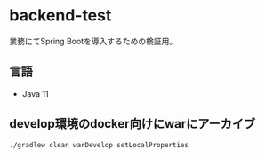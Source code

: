 # backend-test
業務にてSpring Bootを導入するための検証用。

## 言語
- Java 11

## develop環境のdocker向けにwarにアーカイブ
```
./gradlew clean warDevelop setLocalProperties
```
